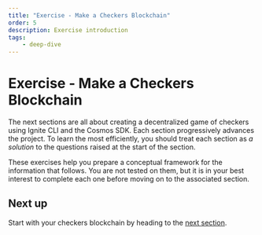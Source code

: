 ```yaml
---
title: "Exercise - Make a Checkers Blockchain"
order: 5
description: Exercise introduction
tags: 
    - deep-dive
---
```


# Exercise - Make a Checkers Blockchain

The next sections are all about creating a decentralized game of checkers using Ignite CLI and the Cosmos SDK. Each section progressively advances the project. To learn the most efficiently, you should treat each section as _a solution_ to the questions raised at the start of the section.

These exercises help you prepare a conceptual framework for the information that follows. You are not tested on them, but it is in your best interest to complete each one before moving on to the associated section.

## Next up

Start with your checkers blockchain by heading to the [next section](./stored-game.md).
